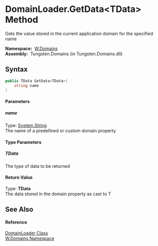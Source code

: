 DomainLoader.GetData&lt;TData> Method
=====================================
  Gets the value stored in the current application domain for the specified name

  **Namespace:**  [W.Domains][1]  
  **Assembly:**  Tungsten.Domains (in Tungsten.Domains.dll)

Syntax
------

```csharp
public TData GetData<TData>(
	string name
)

```

#### Parameters

##### *name*
Type: [System.String][2]  
The name of a predefined or custom domain property

#### Type Parameters

##### *TData*
The type of data to be returned

#### Return Value
Type: **TData**  
The data stored in the domain property as cast to T

See Also
--------

#### Reference
[DomainLoader Class][3]  
[W.Domains Namespace][1]  

[1]: ../README.md
[2]: http://msdn.microsoft.com/en-us/library/s1wwdcbf
[3]: README.md
[4]: ../../_icons/Help.png